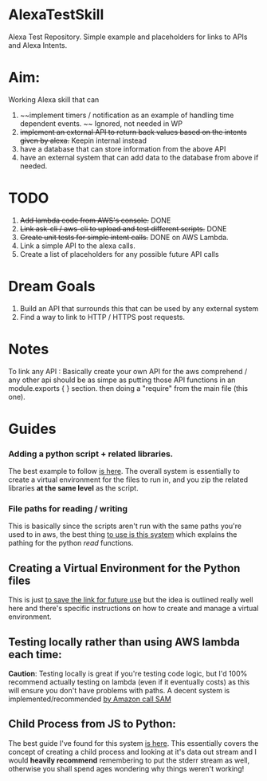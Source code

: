 # AlexaTestSkill
Alexa Test Repository. Simple example and placeholders for links to APIs and Alexa Intents.

# Aim:
Working Alexa skill that can 
1.  ~~implement timers / notification as an example of handling
time dependent events. ~~ Ignored, not needed in WP
2. ~~implement an external API to return back values based on the intents given by alexa.~~ Keepin internal instead 
3. have a database that can store information from the above API
4. have an external system that can add data to the database from above if needed.

# TODO
1. ~~Add lambda code from AWS's console.~~ DONE
2. ~~Link ask-cli / aws-cli to upload and test different scripts.~~ DONE
3. ~~Create unit tests for simple intent calls.~~ DONE on AWS Lambda. 
4. Link a simple API to the alexa calls.
5. Create a list of placeholders for any possible future API calls

# Dream Goals
1. Build an API that surrounds this that can be used by any external system
2. Find a way to link to HTTP / HTTPS post requests. 

# Notes

To link any API : Basically create your own API for the aws comprehend / any other api
  should be as simpe as putting those API functions in an module.exports { } section.
  then doing a "require" from the main file (this one).

# Guides

### Adding a python script + related libraries.
The best example to follow [is here](https://docs.aws.amazon.com/lambda/latest/dg/with-s3-example-deployment-pkg.html#with-s3-example-deployment-pkg-python).
The overall system is essentially to create a virtual environment for the files to run in, and you zip the related libraries **at the same level** as the script.

### File paths for reading / writing
This is basically since the scripts aren't run with the same paths you're used to in aws, the best thing [to use is this system](https://stackoverflow.com/questions/39477729/aws-lambda-read-contents-of-file-in-zip-uploaded-as-source-code?utm_medium=organic&utm_source=google_rich_qa&utm_campaign=google_rich_qa) which explains the pathing for the python _read_ functions.

## Creating a Virtual Environment for the Python files
This is just [to save the link for future use](http://docs.python-guide.org/en/latest/dev/virtualenvs/) but the idea is outlined really well here and there's specific instructions on how to create and manage a virtual environment.

## Testing locally rather than using AWS lambda each time:
**Caution**: Testing locally is great if you're testing code logic, but I'd 100% recommend actually testing on lambda (even if it eventually costs) as this will ensure you don't have problems with paths. A decent system is implemented/recommended [by Amazon call SAM](https://aws.amazon.com/about-aws/whats-new/2017/08/introducing-aws-sam-local-a-cli-tool-to-test-aws-lambda-functions-locally/)

## Child Process from JS to Python:
The best guide I've found for this system [is here](https://www.sohamkamani.com/blog/2015/08/21/python-nodejs-comm/). This essentially covers the concept of creating a child process and looking at it's data out stream and I would **heavily recommend** remembering to put the stderr stream as well, otherwise you shall spend ages wondering why things weren't working!
